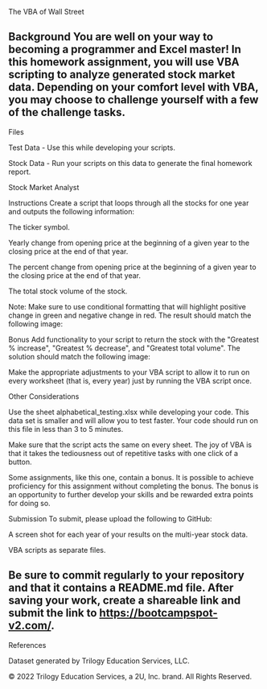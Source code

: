 The VBA of Wall Street

Background
You are well on your way to becoming a programmer and Excel master! In this homework assignment, you will use VBA scripting to analyze generated stock market data. Depending on your comfort level with VBA, you may choose to challenge yourself with a few of the challenge tasks.
---------------------------------
Files


Test Data - Use this while developing your scripts.


Stock Data - Run your scripts on this data to generate the final homework report.



Stock Market Analyst


Instructions
Create a script that loops through all the stocks for one year and outputs the following information:


The ticker symbol.


Yearly change from opening price at the beginning of a given year to the closing price at the end of that year.


The percent change from opening price at the beginning of a given year to the closing price at the end of that year.


The total stock volume of the stock.


Note: Make sure to use conditional formatting that will highlight positive change in green and negative change in red.
The result should match the following image:


Bonus
Add functionality to your script to return the stock with the "Greatest % increase", "Greatest % decrease", and "Greatest total volume". The solution should match the following image:

Make the appropriate adjustments to your VBA script to allow it to run on every worksheet (that is, every year) just by running the VBA script once.

Other Considerations


Use the sheet alphabetical_testing.xlsx while developing your code. This data set is smaller and will allow you to test faster. Your code should run on this file in less than 3 to 5 minutes.


Make sure that the script acts the same on every sheet. The joy of VBA is that it takes the tediousness out of repetitive tasks with one click of a button.


Some assignments, like this one, contain a bonus. It is possible to achieve proficiency for this assignment without completing the bonus. The bonus is an opportunity to further develop your skills and be rewarded extra points for doing so.



Submission
To submit, please upload the following to GitHub:


A screen shot for each year of your results on the multi-year stock data.


VBA scripts as separate files.


Be sure to commit regularly to your repository and that it contains a README.md file.
After saving your work, create a shareable link and submit the link to https://bootcampspot-v2.com/.
-------------------------
References

Dataset generated by Trilogy Education Services, LLC.


© 2022 Trilogy Education Services, a 2U, Inc. brand. All Rights Reserved.
